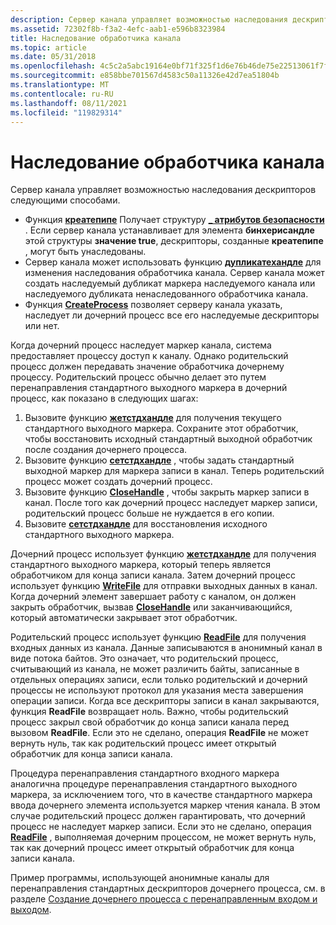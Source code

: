 ```yaml
---
description: Сервер канала управляет возможностью наследования дескрипторов следующими способами.
ms.assetid: 72302f8b-f3a2-4efc-aab1-e596b8323984
title: Наследование обработчика канала
ms.topic: article
ms.date: 05/31/2018
ms.openlocfilehash: 4c5c2a5abc19164e0bf71f325f1d6e76b46de75e22513061f7f9634ef7212f26
ms.sourcegitcommit: e858bbe701567d4583c50a11326e42d7ea51804b
ms.translationtype: MT
ms.contentlocale: ru-RU
ms.lasthandoff: 08/11/2021
ms.locfileid: "119829314"
---
```

# <a name="pipe-handle-inheritance"></a>Наследование обработчика канала

Сервер канала управляет возможностью наследования дескрипторов следующими способами.

-   Функция [**креатепипе**](/windows/win32/api/namedpipeapi/nf-namedpipeapi-createpipe) Получает структуру [**\_ атрибутов безопасности**](/previous-versions/windows/desktop/legacy/aa379560(v=vs.85)) . Если сервер канала устанавливает для элемента **бинхерисандле** этой структуры **значение true**, дескрипторы, созданные **креатепипе** , могут быть унаследованы.
-   Сервер канала может использовать функцию [**дупликатехандле**](/windows/desktop/api/handleapi/nf-handleapi-duplicatehandle) для изменения наследования обработчика канала. Сервер канала может создать наследуемый дубликат маркера наследуемого канала или наследуемого дубликата ненаследованного обработчика канала.
-   Функция [**CreateProcess**](/windows/desktop/api/processthreadsapi/nf-processthreadsapi-createprocessa) позволяет серверу канала указать, наследует ли дочерний процесс все его наследуемые дескрипторы или нет.

Когда дочерний процесс наследует маркер канала, система предоставляет процессу доступ к каналу. Однако родительский процесс должен передавать значение обработчика дочернему процессу. Родительский процесс обычно делает это путем перенаправления стандартного выходного маркера в дочерний процесс, как показано в следующих шагах:

1.  Вызовите функцию [**жетстдхандле**](/windows/console/getstdhandle) для получения текущего стандартного выходного маркера. Сохраните этот обработчик, чтобы восстановить исходный стандартный выходной обработчик после создания дочернего процесса.
2.  Вызовите функцию [**сетстдхандле**](/windows/console/setstdhandle) , чтобы задать стандартный выходной маркер для маркера записи в канал. Теперь родительский процесс может создать дочерний процесс.
3.  Вызовите функцию [**CloseHandle**](/windows/desktop/api/handleapi/nf-handleapi-closehandle) , чтобы закрыть маркер записи в канал. После того как дочерний процесс наследует маркер записи, родительский процесс больше не нуждается в его копии.
4.  Вызовите [**сетстдхандле**](/windows/console/setstdhandle) для восстановления исходного стандартного выходного маркера.

Дочерний процесс использует функцию [**жетстдхандле**](/windows/console/getstdhandle) для получения стандартного выходного маркера, который теперь является обработчиком для конца записи канала. Затем дочерний процесс использует функцию [**WriteFile**](/windows/desktop/api/fileapi/nf-fileapi-writefile) для отправки выходных данных в канал. Когда дочерний элемент завершает работу с каналом, он должен закрыть обработчик, вызвав [**CloseHandle**](/windows/desktop/api/handleapi/nf-handleapi-closehandle) или заканчивающийся, который автоматически закрывает этот обработчик.

Родительский процесс использует функцию [**ReadFile**](/windows/desktop/api/fileapi/nf-fileapi-readfile) для получения входных данных из канала. Данные записываются в анонимный канал в виде потока байтов. Это означает, что родительский процесс, считывающий из канала, не может различить байты, записанные в отдельных операциях записи, если только родительский и дочерний процессы не используют протокол для указания места завершения операции записи. Когда все дескрипторы записи в канал закрываются, функция **ReadFile** возвращает ноль. Важно, чтобы родительский процесс закрыл свой обработчик до конца записи канала перед вызовом **ReadFile**. Если это не сделано, операция **ReadFile** не может вернуть нуль, так как родительский процесс имеет открытый обработчик для конца записи канала.

Процедура перенаправления стандартного входного маркера аналогична процедуре перенаправления стандартного выходного маркера, за исключением того, что в качестве стандартного маркера ввода дочернего элемента используется маркер чтения канала. В этом случае родительский процесс должен гарантировать, что дочерний процесс не наследует маркер записи. Если это не сделано, операция [**ReadFile**](/windows/desktop/api/fileapi/nf-fileapi-readfile) , выполняемая дочерним процессом, не может вернуть нуль, так как дочерний процесс имеет открытый обработчик для конца записи канала.

Пример программы, использующей анонимные каналы для перенаправления стандартных дескрипторов дочернего процесса, см. в разделе [Создание дочернего процесса с перенаправленным входом и выходом](/windows/desktop/ProcThread/creating-a-child-process-with-redirected-input-and-output).

 

 
